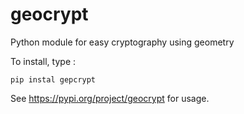 # geocrypt
Python module for easy cryptography using geometry

To install, type :

```pip instal gepcrypt```

See https://pypi.org/project/geocrypt for usage.
